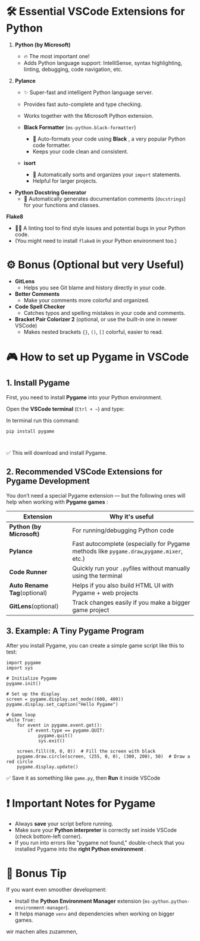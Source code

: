 # 🛠 Essential VSCode Extensions for Python

1. **Python (by Microsoft)**

   * 🔥 The most important one!
   * Adds Python language support: IntelliSense, syntax highlighting, linting, debugging, code navigation, etc.
2. **Pylance**

   * ✨ Super-fast and intelligent Python language server.
   * Provides fast auto-complete and type checking.
   * Works together with the Microsoft Python extension.
   * **Black Formatter** (`ms-python.black-formatter`)

     * 🎨 Auto-formats your code using  **Black** , a very popular Python code formatter.
     * Keeps your code clean and consistent.
   * **isort**

     * 🧹 Automatically sorts and organizes your `import` statements.
     * Helpful for larger projects.

* **Python Docstring Generator**
  * 📝 Automatically generates documentation comments (`docstrings`) for your functions and classes.

**Flake8**

* 👮‍♂️ A linting tool to find style issues and potential bugs in your Python code.
* (You might need to install `flake8` in your Python environment too.)


# ⚙️ Bonus (Optional but very Useful)

* **GitLens**
  * Helps you see Git blame and history directly in your code.
* **Better Comments**
  * Make your comments more colorful and organized.
* **Code Spell Checker**
  * Catches typos and spelling mistakes in your code and comments.
* **Bracket Pair Colorizer 2** (optional, or use the built-in one in newer VSCode)
  * Makes nested brackets `{}`, `()`, `[]` colorful, easier to read.

# 🎮 How to set up **Pygame** in **VSCode**

## 1. Install Pygame

First, you need to install **Pygame** into your Python environment.

Open the **VSCode terminal** (`Ctrl + ~`) and type:

In terminal run this command:

```
pip install pygame



```

✅ This will download and install Pygame.

## 2. Recommended VSCode Extensions for Pygame Development

You don’t need a special Pygame extension — but the following ones will help when working with  **Pygame games** :

| Extension                           | Why it's useful                                                                               |
| ----------------------------------- | --------------------------------------------------------------------------------------------- |
| **Python (by Microsoft)**     | For running/debugging Python code                                                             |
| **Pylance**                   | Fast autocomplete (especially for Pygame methods like `pygame.draw`,`pygame.mixer`, etc.) |
| **Code Runner**               | Quickly run your `.py`files without manually using the terminal                             |
| **Auto Rename Tag**(optional) | Helps if you also build HTML UI with Pygame + web projects                                    |
| **GitLens**(optional)         | Track changes easily if you make a bigger game project                                        |

## 3. Example: A Tiny Pygame Program

After you install Pygame, you can create a simple game script like this to test:

```
import pygame
import sys

# Initialize Pygame
pygame.init()

# Set up the display
screen = pygame.display.set_mode((600, 400))
pygame.display.set_caption("Hello Pygame")

# Game loop
while True:
    for event in pygame.event.get():
        if event.type == pygame.QUIT:
            pygame.quit()
            sys.exit()

    screen.fill((0, 0, 0))  # Fill the screen with black
    pygame.draw.circle(screen, (255, 0, 0), (300, 200), 50)  # Draw a red circle
    pygame.display.update()

```

✅ Save it as something like `game.py`, then **Run** it inside VSCode

# ❗ Important Notes for Pygame

* Always **save** your script before running.
* Make sure your **Python interpreter** is correctly set inside VSCode (check bottom-left corner).
* If you run into errors like "pygame not found," double-check that you installed Pygame into the  **right Python environment** .

# 🧩 Bonus Tip

If you want even smoother development:

* Install the **Python Environment Manager** extension (`ms-python.python-environment-manager`).
* It helps manage `venv` and dependencies when working on bigger games.

wir machen alles zuzammen,
